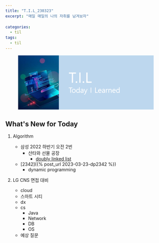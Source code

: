 ```yaml
---
title: "T.I.L_230323"
excerpt: "매일 매일의 나의 자취를 남겨보자"

categories:
  - til
tags:
  - til
---
```

<figure>
    <img src="/assets/images/til_image.png">
</figure>

## What's New for  Today 
1. Algorithm
    - 삼성 2022 하반기 오전 2번
        - 산타와 선물 공장
            - [doubly linked list](2023-03-23-samsung2022_2_part1_2)
    - [2342]({% post_url 2023-03-23-dp2342 %})
        - dynamic programming

1. LG CNS 면접 대비
    - cloud
    - 스마트 시티
    - dx
    - cs
        - Java
        - Network
        - DB
        - OS
    - 예상 질문
        







        